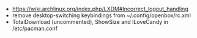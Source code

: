 - https://wiki.archlinux.org/index.php/LXDM#Incorrect_logout_handling
- remove desktop-switching keybindings from ~/.config/openbox/rc.xml
- TotalDownload (uncommented), ShowSize and ILoveCandy in /etc/pacman.conf